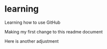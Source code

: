 # learning
Learning how to use GitHub

Making my first change to this readme document

Here is another adjustment